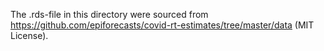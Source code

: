The .rds-file in this directory were sourced from https://github.com/epiforecasts/covid-rt-estimates/tree/master/data (MIT License).
